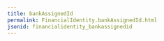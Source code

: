 ```yaml
---
title: bankAssignedId
permalink: FinancialIdentity.bankAssignedId.html
jsonid: financialidentity_bankassignedid
---
```

